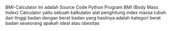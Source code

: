  BMI-Calculator
Ini adalah Source Code Python Program BMI  (Body Mass Index) Calculator yaitu sebuah kalkulator alat  penghitung index massa tubuh dari tinggi badan dengan berat badan yang hasilnya adalah  kategori berat badan seseorang apakah ideal atau obesitas
